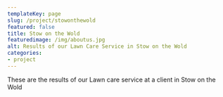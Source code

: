 ```yaml
---
templateKey: page
slug: /project/stowonthewold
featured: false
title: Stow on the Wold
featuredimage: /img/aboutus.jpg
alt: Results of our Lawn Care Service in Stow on the Wold
categories:
- project
---
```

These are the results of our Lawn care service at a client in Stow on the Wold


